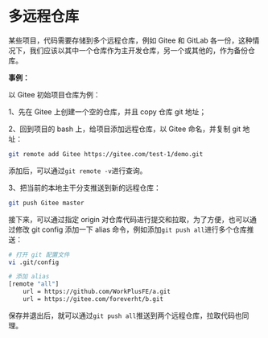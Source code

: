 # 多远程仓库

某些项目，代码需要存储到多个远程仓库，例如 Gitee 和 GitLab 各一份，这种情况下，我们应该以其中一个仓库作为主开发仓库，另一个或其他的，作为备份仓库。

**事例：**

以 Gitee 初始项目仓库为例：

1、先在 Gitee 上创建一个空的仓库，并且 copy 仓库 git 地址；

2、回到项目的 bash 上，给项目添加远程仓库，以 Gitee 命名，并复制 git 地址：

```bash
git remote add Gitee https://gitee.com/test-1/demo.git
```

添加后，可以通过`git remote -v`进行查询。

3、把当前的本地主干分支推送到新的远程仓库：

```bash
git push Gitee master
```

接下来，可以通过指定 origin 对仓库代码进行提交和拉取，为了方便，也可以通过修改 git config 添加一下 alias 命令，例如添加`git push all`进行多个仓库推送：

```bash
# 打开 git 配置文件
vi .git/config

# 添加 alias
[remote "all"]
    url = https://github.com/WorkPlusFE/a.git
    url = https://gitee.com/foreverht/b.git
```

保存并退出后，就可以通过`git push all`推送到两个远程仓库，拉取代码也同理。